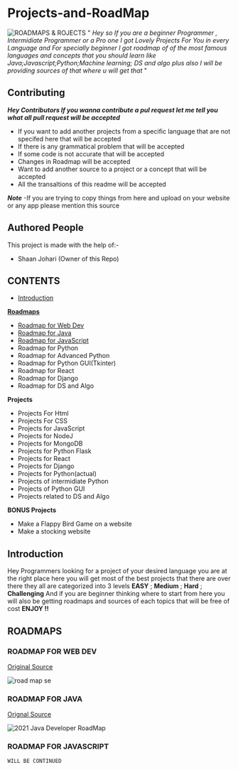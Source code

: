 # Projects-and-RoadMap
![ROADMAPS & ROJECTS](https://user-images.githubusercontent.com/75380879/111023721-a818dc00-8400-11eb-89a8-94ca74ba53a5.png)
" *Hey so If you are a beginner Programmer , Intermidiate Programmer or a Pro one I got Lovely Projects For You in every Language and For specially beginner I got roadmap of of the most famous languages and concepts that you should learn like Java;Javascript;Python;Machine learning; DS and algo plus also I will be providing sources of that where u will get that* "

## Contributing ##
***Hey Contributors If you wanna contribute a pul request let me tell you what all pull request will be accepted***
- If you want to add another projects from a specific language that are not specifed here that will be accepted
- If there is any grammatical problem that will be accepted
- If some code is not accurate that will be accepted
- Changes in Roadmap will be accepted
- Want to add another source to a project or a concept that will be accepted
- All the transaltions of this readme will be accepted

***Note*** -If you are trying to copy things from here and upload on your website or any app please mention this source

## Authored People ##
This project is made with the help of:-
- Shaan Johari (Owner of this Repo)

## CONTENTS ##
- [Introduction](#Introduction)

 [**Roadmaps**](#ROADMAPS)

- [Roadmap for Web Dev](https://github.com/ShaanJ20/Projects-and-RoadMap/blob/main/README.md#roadmap-for-web-dev)
- [Roadmap for Java](https://github.com/ShaanJ20/Projects-and-RoadMap/blob/main/README.md#roadmap-for-java)
- [Roadmap for JavaScript](https://github.com/ShaanJ20/Projects-and-RoadMap/blob/main/README.md#roadmap-for-javascript)
- Roadmap for Python
- Roadmap for Advanced Python
- Roadmap for Python GUI(Tkinter)
- Roadmap for React
- Roadmap for Django
- Roadmap for DS and Algo



**Projects**

- Projects For Html
- Projects For CSS
- Projects for JavaScript
- Projects for NodeJ
- Projects for MongoDB
- Projects for Python Flask
- Projects for React
- Projects for Django
- Projects for Python(actual)
- Projects of intermidiate Python
- Projects of Python GUI
- Projects related to DS and Algo


**BONUS Projects**

- Make a Flappy Bird Game on a website
- Make a stocking website

## Introduction ##

Hey Programmers looking for a project of your desired language you are at the right place here you will get most of the best projects that there are over there they all are categorized into 3 levels **EASY** ; **Medium** ; **Hard** ; **Challenging**
And if you are beginner thinking where to start from here you will also be getting roadmaps and sources of each topics that will be free of cost
**ENJOY !!**

## ROADMAPS ##

### ROADMAP FOR WEB DEV  ###
[Original Source](https://github.com/kamranahmedse/developer-roadmap)

![road map se](https://user-images.githubusercontent.com/75380879/112335250-15bae700-8ce2-11eb-8d0e-121828a3d57a.png)

### ROADMAP FOR JAVA ###
[Orignal Source](https://javarevisited.blogspot.com/2019/10/the-java-developer-roadmap.html#axzz6q2lLnlpP)

![2021 Java Developer RoadMap](https://user-images.githubusercontent.com/75380879/112336938-81518400-8ce3-11eb-937b-bf1a4db95ceb.png)

### ROADMAP FOR JAVASCRIPT ###

```
WILL BE CONTINUED
```








